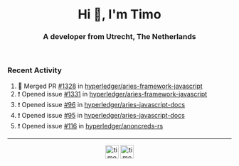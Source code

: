 <h1 align="center">Hi 👋, I'm Timo</h1>
<h3 align="center">A developer from Utrecht, The Netherlands</h3>
<br/>
<!-- https://github.com/rahuldkjain/github-profile-readme-generator --!>

<!--  <p align="left"><img src="https://github-readme-stats.vercel.app/api?username=timoglastra&show_icons=true&count_private=true&" alt="timoglastra" /></p> --!>

<!--
Github language stats
<p align="left"><img src="https://github-readme-stats.vercel.app/api/top-langs/?username=timoglastra&layout=compact" alt="timoglastra" /><p>
-->

<!-- Codestats language stats -->
<!-- <p align="left"><img src="https://codestats-readme.vercel.app/api/top-langs/?username=timoglastra&layout=compact&language_count=12" alt="timoglastra" /><p>    --!>
  
<h3>Recent Activity</h3>

<!--START_SECTION:activity-->
1. 🎉 Merged PR [#1328](https://github.com/hyperledger/aries-framework-javascript/pull/1328) in [hyperledger/aries-framework-javascript](https://github.com/hyperledger/aries-framework-javascript)
2. ❗️ Opened issue [#1331](https://github.com/hyperledger/aries-framework-javascript/issues/1331) in [hyperledger/aries-framework-javascript](https://github.com/hyperledger/aries-framework-javascript)
3. ❗️ Opened issue [#96](https://github.com/hyperledger/aries-javascript-docs/issues/96) in [hyperledger/aries-javascript-docs](https://github.com/hyperledger/aries-javascript-docs)
4. ❗️ Opened issue [#95](https://github.com/hyperledger/aries-javascript-docs/issues/95) in [hyperledger/aries-javascript-docs](https://github.com/hyperledger/aries-javascript-docs)
5. ❗️ Opened issue [#116](https://github.com/hyperledger/anoncreds-rs/issues/116) in [hyperledger/anoncreds-rs](https://github.com/hyperledger/anoncreds-rs)
<!--END_SECTION:activity-->

---

<p align="center">
<a href="https://twitter.com/timoglastra" target="blank"><img align="center" src="https://cdn.jsdelivr.net/npm/simple-icons@3.0.1/icons/twitter.svg" alt="timoglastra" height="30" width="30" /></a>
<a href="https://linkedin.com/in/timoglastra" target="blank"><img align="center" src="https://cdn.jsdelivr.net/npm/simple-icons@3.0.1/icons/linkedin.svg" alt="timoglastra" height="30" width="30" /></a>
</p>



